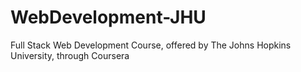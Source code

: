 # WebDevelopment-JHU
Full Stack Web Development Course, offered by The Johns Hopkins University, through Coursera
